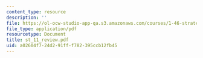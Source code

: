```yaml
---
content_type: resource
description: ''
file: https://ol-ocw-studio-app-qa.s3.amazonaws.com/courses/1-46-strategic-management-in-the-design-and-construction-value-chain-fall-2003/a02604f724d291fff782395ccb12fb45_st_11_review.pdf
file_type: application/pdf
resourcetype: Document
title: st_11_review.pdf
uid: a02604f7-24d2-91ff-f782-395ccb12fb45
---
```

